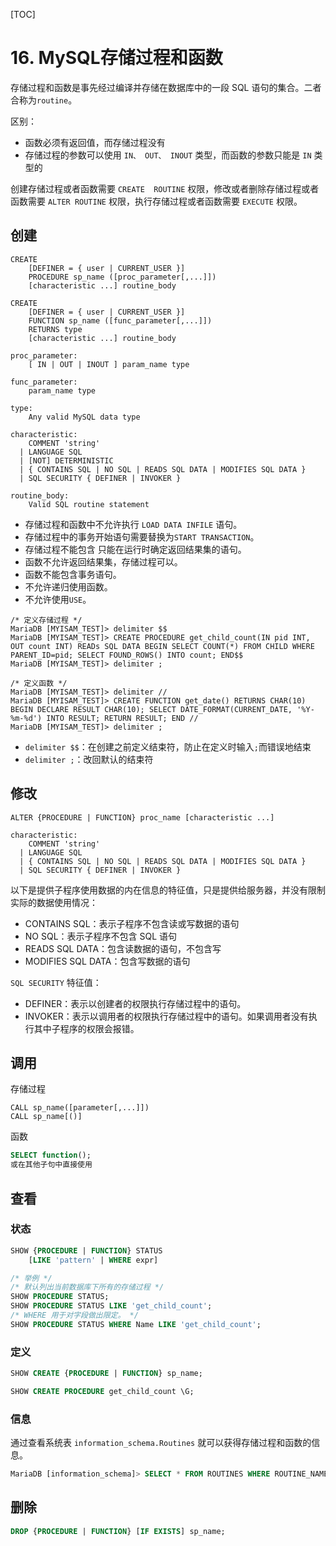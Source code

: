 [TOC]

# 16. MySQL存储过程和函数

存储过程和函数是事先经过编译并存储在数据库中的一段 SQL 语句的集合。二者合称为`routine`。

区别：

- 函数必须有返回值，而存储过程没有
- 存储过程的参数可以使用 `IN、 OUT、 INOUT` 类型，而函数的参数只能是 `IN` 类型的

创建存储过程或者函数需要 `CREATE  ROUTINE` 权限，修改或者删除存储过程或者函数需要 `ALTER ROUTINE` 权限，执行存储过程或者函数需要 `EXECUTE` 权限。

## 创建

```mysql
CREATE
    [DEFINER = { user | CURRENT_USER }]
    PROCEDURE sp_name ([proc_parameter[,...]])
    [characteristic ...] routine_body

CREATE
    [DEFINER = { user | CURRENT_USER }]
    FUNCTION sp_name ([func_parameter[,...]])
    RETURNS type
    [characteristic ...] routine_body

proc_parameter:
    [ IN | OUT | INOUT ] param_name type

func_parameter:
    param_name type

type:
    Any valid MySQL data type

characteristic:
    COMMENT 'string'
  | LANGUAGE SQL
  | [NOT] DETERMINISTIC
  | { CONTAINS SQL | NO SQL | READS SQL DATA | MODIFIES SQL DATA }
  | SQL SECURITY { DEFINER | INVOKER }

routine_body:
    Valid SQL routine statement
```

- 存储过程和函数中不允许执行 `LOAD DATA INFILE` 语句。
- 存储过程中的事务开始语句需要替换为`START TRANSACTION`。
- 存储过程不能包含 只能在运行时确定返回结果集的语句。
- 函数不允许返回结果集，存储过程可以。
- 函数不能包含事务语句。
- 不允许递归使用函数。
- 不允许使用`USE`。

```mysql
/* 定义存储过程 */
MariaDB [MYISAM_TEST]> delimiter $$
MariaDB [MYISAM_TEST]> CREATE PROCEDURE get_child_count(IN pid INT, OUT count INT) READs SQL DATA BEGIN SELECT COUNT(*) FROM CHILD WHERE PARENT_ID=pid; SELECT FOUND_ROWS() INTO count; END$$
MariaDB [MYISAM_TEST]> delimiter ;

/* 定义函数 */
MariaDB [MYISAM_TEST]> delimiter //
MariaDB [MYISAM_TEST]> CREATE FUNCTION get_date() RETURNS CHAR(10) BEGIN DECLARE RESULT CHAR(10); SELECT DATE_FORMAT(CURRENT_DATE, '%Y-%m-%d') INTO RESULT; RETURN RESULT; END //
MariaDB [MYISAM_TEST]> delimiter ;
```

- `delimiter $$`：在创建之前定义结束符，防止在定义时输入`;`而错误地结束
- `delimiter ;`：改回默认的结束符

## 修改

```mysql
ALTER {PROCEDURE | FUNCTION} proc_name [characteristic ...]

characteristic:
    COMMENT 'string'
  | LANGUAGE SQL
  | { CONTAINS SQL | NO SQL | READS SQL DATA | MODIFIES SQL DATA }
  | SQL SECURITY { DEFINER | INVOKER }
```

以下是提供子程序使用数据的内在信息的特征值，只是提供给服务器，并没有限制实际的数据使用情况：

- CONTAINS SQL：表示子程序不包含读或写数据的语句
- NO SQL：表示子程序不包含 SQL 语句
- READS SQL DATA：包含读数据的语句，不包含写
- MODIFIES SQL DATA：包含写数据的语句

`SQL SECURITY` 特征值：

- DEFINER：表示以创建者的权限执行存储过程中的语句。
- INVOKER：表示以调用者的权限执行存储过程中的语句。如果调用者没有执行其中子程序的权限会报错。

## 调用

存储过程

```mysql
CALL sp_name([parameter[,...]])
CALL sp_name[()]
```

函数

```sql
SELECT function();
或在其他子句中直接使用
```

## 查看

### 状态

```sql
SHOW {PROCEDURE | FUNCTION} STATUS
    [LIKE 'pattern' | WHERE expr]

/* 举例 */
/* 默认列出当前数据库下所有的存储过程 */
SHOW PROCEDURE STATUS;
SHOW PROCEDURE STATUS LIKE 'get_child_count';
/* WHERE 用于对字段做出限定。 */
SHOW PROCEDURE STATUS WHERE Name LIKE 'get_child_count';
```

### 定义

```sql
SHOW CREATE {PROCEDURE | FUNCTION} sp_name;

SHOW CREATE PROCEDURE get_child_count \G;
```

### 信息

通过查看系统表 `information_schema.Routines` 就可以获得存储过程和函数的信息。

```sql
MariaDB [information_schema]> SELECT * FROM ROUTINES WHERE ROUTINE_NAME = 'get_child_count' \G;
```

## 删除

```sql
DROP {PROCEDURE | FUNCTION} [IF EXISTS] sp_name;
```

